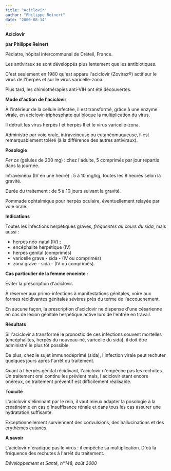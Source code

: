 ```yaml
---
title: "Aciclovir"
author: "Philippe Reinert"
date: "2000-08-14"
---
```


**Aciclovir**

**par Philippe Reinert**

Pédiatre, hôpital intercommunal de Créteil, France.

Les antiviraux se sont développés plus lentement que les antibiotiques.

C'est seulement en 1980 qu'est apparu l'aciclovir (Zovirax®) actif sur le virus de l'herpès et sur le virus varicelle-zona.

Plus tard, les chimiothérapies anti-VIH ont été découvertes.

**Mode d'action** **de l'aciclovir**

À l'intérieur de la cellule infectée, il est transformé, grâce à une enzyme virale, en aciclovir-triphosphate qui bloque la multiplication du virus.

Il détruit les virus herpès I et herpès Il et le virus varicelle-zona.

Administré par voie orale, intraveineuse ou cutanéomuqueuse, il est remarquablement toléré (à la différence des autres antiviraux).

**Posologie**

_Per os_ (gélules de 200 mg) : chez l'adulte, 5 comprimés par jour répartis dans la journée.

Intraveineux (IV en une heure) : 5 à 10 mg/kg, toutes les 8 heures selon la gravité.

Durée du traitement : de 5 à 10 jours suivant la gravité.

Pommade ophtalmique pour herpès oculaire, éventuellement relayée par voie orale.

**Indications**

Toutes les infections herpétiques graves, _fréquentes au cours du sida_, mais aussi :

*   herpès néo-natal (IV) ;
*   encéphalite herpétique (IV)
*   herpès génital (comprimés)
*   varicelle grave - sida - (IV ou comprimés)
*   zona grave - sida - (IV ou comprimés).

**Cas particulier de la femme enceinte :**

Éviter la prescription d'aciclovir.

À réserver aux primo-infections à manifestations génitales, voire aux formes récidivantes génitales sévères près du terme de l'accouchement.

En aucune façon, la prescription d'aciclovir ne dispense d'une césarienne en cas de lésion génitale herpétique active lors de l'entrée en travail.

**Résultats**

Si l'aciclovir a transformé le pronostic de ces infections souvent mortelles (encéphalites, herpès du nouveau-né, varicelle du sida), il doit être administré le plus tôt possible.

De plus, chez le sujet immunodéprimé (sida), l'infection virale peut rechuter quelques jours après l'arrêt du traitement.

Quant à l'herpès génital récidivant, l'aciclovir n'empêche pas les rechutes. Un traitement oral continu les prévient mais, l'aciclovir étant encore onéreux, ce traitement préventif est difficilement réalisable.

**Toxicité**

L'aciclovir s'éliminant par le rein, il vaut mieux adapter la posologie à la créatinémie en cas d'insuffisance rénale et dans tous les cas assurer une hydratation suffisante.

Exceptionnellement surviennent des convulsions, des hallucinations et des érythèmes cutanés.

**A savoir**

L'aciclovir n'éradique pas le virus : il empêche sa multiplication. D'où la fréquence des rechutes à l'arrêt du traitement.

_Développement et Santé, n°148, août 2000_